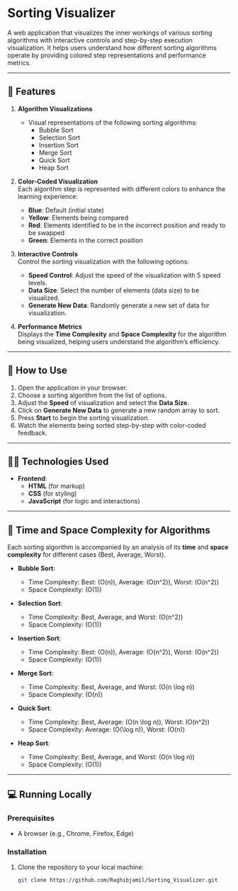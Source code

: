# Sorting Visualizer

A web application that visualizes the inner workings of various sorting algorithms with interactive controls and step-by-step execution visualization. It helps users understand how different sorting algorithms operate by providing colored step representations and performance metrics.

---

## 🚀 Features

1. **Algorithm Visualizations**  
   - Visual representations of the following sorting algorithms:
     - Bubble Sort
     - Selection Sort
     - Insertion Sort
     - Merge Sort
     - Quick Sort
     - Heap Sort

2. **Color-Coded Visualization**  
   Each algorithm step is represented with different colors to enhance the learning experience:
   - **Blue**: Default (initial state)
   - **Yellow**: Elements being compared
   - **Red**: Elements identified to be in the incorrect position and ready to be swapped
   - **Green**: Elements in the correct position

3. **Interactive Controls**  
   Control the sorting visualization with the following options:
   - **Speed Control**: Adjust the speed of the visualization with 5 speed levels.
   - **Data Size**: Select the number of elements (data size) to be visualized.
   - **Generate New Data**: Randomly generate a new set of data for visualization.

4. **Performance Metrics**  
   Displays the **Time Complexity** and **Space Complexity** for the algorithm being visualized, helping users understand the algorithm’s efficiency.

---

## 📱 How to Use

1. Open the application in your browser.
2. Choose a sorting algorithm from the list of options.
3. Adjust the **Speed** of visualization and select the **Data Size**.
4. Click on **Generate New Data** to generate a new random array to sort.
5. Press **Start** to begin the sorting visualization.
6. Watch the elements being sorted step-by-step with color-coded feedback.

---

## 🧑‍💻 Technologies Used

- **Frontend**:  
  - **HTML** (for markup)
  - **CSS** (for styling)
  - **JavaScript** (for logic and interactions)

---

## 📝 Time and Space Complexity for Algorithms

Each sorting algorithm is accompanied by an analysis of its **time** and **space complexity** for different cases (Best, Average, Worst).

- **Bubble Sort**:  
  - Time Complexity: Best: \(O(n)\), Average: \(O(n^2)\), Worst: \(O(n^2)\)  
  - Space Complexity: \(O(1)\)

- **Selection Sort**:  
  - Time Complexity: Best, Average, and Worst: \(O(n^2)\)  
  - Space Complexity: \(O(1)\)

- **Insertion Sort**:  
  - Time Complexity: Best: \(O(n)\), Average: \(O(n^2)\), Worst: \(O(n^2)\)  
  - Space Complexity: \(O(1)\)

- **Merge Sort**:  
  - Time Complexity: Best, Average, and Worst: \(O(n \log n)\)  
  - Space Complexity: \(O(n)\)

- **Quick Sort**:  
  - Time Complexity: Best, Average: \(O(n \log n)\), Worst: \(O(n^2)\)  
  - Space Complexity: Average: \(O(\log n)\), Worst: \(O(n)\)

- **Heap Sort**:  
  - Time Complexity: Best, Average, and Worst: \(O(n \log n)\)  
  - Space Complexity: \(O(1)\)

---

## 💻 Running Locally

### Prerequisites
- A browser (e.g., Chrome, Firefox, Edge)

### Installation
1. Clone the repository to your local machine:
   ```bash
   git clone https://github.com/Raghibjamil/Sorting_Visualizer.git

